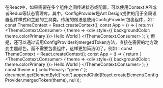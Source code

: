 在React中，如果需要在多个组件之间传递状态或配置，可以使用Context API或者Redux等状态管理库。其中，ConfigProvider是Ant Design提供的用于全局设置组件样式和主题的工具类。传统的做法是使用ConfigProvider包裹组件，如：const ThemeContext = React.createContext(); const App = () => { return ( <ThemeContext.Consumer> { theme => <div style={{ backgroundColor: theme.colorPrimary }}> Hello World </div> } </ThemeContext.Consumer> ); }; 但是，还可以通过调用ConfigProvider的mergedToken方法，直接在需要的地方改变主题颜色，而不需要包裹组件，这样更加简洁明了。例如：const ThemeContext = React.createContext(); const App = () => { return ( <ThemeContext.Consumer> { theme => <div style={{ backgroundColor: theme.colorPrimary }}> Hello World </div> } </ThemeContext.Consumer> ); } const theme = { colorPrimary: "green" }; document.getElementById('root').appendChild(React.createElement(ConfigProvider.mergedToken(theme), null));

